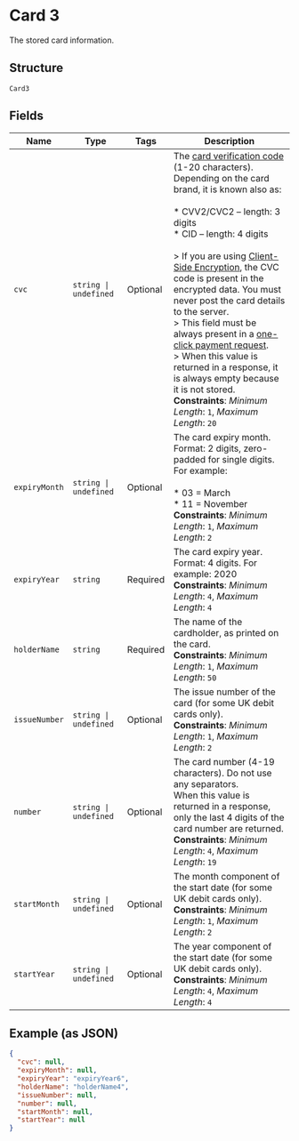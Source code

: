 
# Card 3

The stored card information.

## Structure

`Card3`

## Fields

| Name | Type | Tags | Description |
|  --- | --- | --- | --- |
| `cvc` | `string \| undefined` | Optional | The [card verification code](https://docs.adyen.com/payments-fundamentals/payment-glossary#card-security-code-cvc-cvv-cid) (1-20 characters). Depending on the card brand, it is known also as:<br><br>* CVV2/CVC2 – length: 3 digits<br>* CID – length: 4 digits<br><br>> If you are using [Client-Side Encryption](https://docs.adyen.com/classic-integration/cse-integration-ecommerce), the CVC code is present in the encrypted data. You must never post the card details to the server.<br>> This field must be always present in a [one-click payment request](https://docs.adyen.com/classic-integration/recurring-payments).<br>> When this value is returned in a response, it is always empty because it is not stored.<br>**Constraints**: *Minimum Length*: `1`, *Maximum Length*: `20` |
| `expiryMonth` | `string \| undefined` | Optional | The card expiry month.<br>Format: 2 digits, zero-padded for single digits. For example:<br><br>* 03 = March<br>* 11 = November<br>**Constraints**: *Minimum Length*: `1`, *Maximum Length*: `2` |
| `expiryYear` | `string` | Required | The card expiry year.<br>Format: 4 digits. For example: 2020<br>**Constraints**: *Minimum Length*: `4`, *Maximum Length*: `4` |
| `holderName` | `string` | Required | The name of the cardholder, as printed on the card.<br>**Constraints**: *Minimum Length*: `1`, *Maximum Length*: `50` |
| `issueNumber` | `string \| undefined` | Optional | The issue number of the card (for some UK debit cards only).<br>**Constraints**: *Minimum Length*: `1`, *Maximum Length*: `2` |
| `number` | `string \| undefined` | Optional | The card number (4-19 characters). Do not use any separators.<br>When this value is returned in a response, only the last 4 digits of the card number are returned.<br>**Constraints**: *Minimum Length*: `4`, *Maximum Length*: `19` |
| `startMonth` | `string \| undefined` | Optional | The month component of the start date (for some UK debit cards only).<br>**Constraints**: *Minimum Length*: `1`, *Maximum Length*: `2` |
| `startYear` | `string \| undefined` | Optional | The year component of the start date (for some UK debit cards only).<br>**Constraints**: *Minimum Length*: `4`, *Maximum Length*: `4` |

## Example (as JSON)

```json
{
  "cvc": null,
  "expiryMonth": null,
  "expiryYear": "expiryYear6",
  "holderName": "holderName4",
  "issueNumber": null,
  "number": null,
  "startMonth": null,
  "startYear": null
}
```

